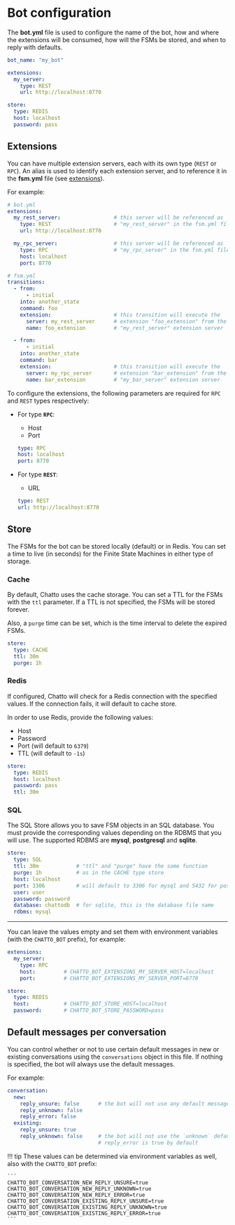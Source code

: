 # Bot configuration

The **bot.yml** file is used to configure the name of the bot, how and where the extensions will be consumed, how will the FSMs be stored, and when to reply with defaults.

```yaml
bot_name: "my_bot"

extensions:
  my_server:
    type: REST
    url: http://localhost:8770

store:
  type: REDIS
  host: localhost
  password: pass
```

## Extensions

You can have multiple extension servers, each with its own type (`REST` or `RPC`). An alias is used to identify each extension server, and to reference it in the **fsm.yml** file (see [extensions](/extensions)).

For example:

```yaml
# bot.yml
extensions:
  my_rest_server:                 # this server will be referenced as
    type: REST                    # "my_rest_server" in the fsm.yml file
    url: http://localhost:8770

  my_rpc_server:                  # this server will be referenced as
    type: RPC                     # "my_rpc_server" in the fsm.yml file
    host: localhost
    port: 8770
```

```yaml
# fsm.yml
transitions:
  - from:
      - initial
    into: another_state
    command: foo
    extension:                    # this transition will execute the
      server: my_rest_server      # extension "foo_extension" from the
      name: foo_extension         # "my_rest_server" extension server

  - from:
      - initial
    into: another_state
    command: bar
    extension:                    # this transition will execute the
      server: my_rpc_server       # extension "bar_extension" from the 
      name: bar_extension         # "my_bar_server" extension server
```

To configure the extensions, the following parameters are required for `RPC` and `REST` types respectively:

* For type **`RPC`**:
    * Host
    * Port

    ```yaml
    type: RPC
    host: localhost
    port: 8770
    ```
  
* For type **`REST`**:
    * URL
    
    ```yaml
    type: REST
    url: http://localhost:8770
    ```

## Store

The FSMs for the bot can be stored locally (default) or in Redis. You can set a time to live (in seconds) for the Finite State Machines in either type of storage.

### Cache

By default, Chatto uses the cache storage. You can set a TTL for the FSMs with the `ttl` parameter. If a TTL is not specified, the FSMs will be stored forever.

Also, a `purge` time can be set, which is the time interval to delete the expired FSMs.

```yaml
store:
  type: CACHE
  ttl: 30m
  purge: 1h
```

### Redis

If configured, Chatto will check for a Redis connection with the specified values. If the connection fails, it will default to cache store.

In order to use Redis, provide the following values:

* Host
* Password
* Port (will default to `6379`)
* TTL (will default to `-1s`)

```yaml
store:
  type: REDIS
  host: localhost
  password: pass
  ttl: 30m
```

### SQL

The SQL Store allows you to save FSM objects in an SQL database. You must provide the corresponding values depending on the RDBMS that you will use. The supported RDBMS are **mysql**, **postgresql** and **sqlite**.

```yaml
store:
  type: SQL
  ttl: 30m            # "ttl" and "purge" have the same function
  purge: 1h           # as in the CACHE type store
  host: localhost
  port: 3306          # will default to 3306 for mysql and 5432 for postgresql
  user: user
  password: password
  database: chattodb  # for sqlite, this is the database file name
  rdbms: mysql
```

---
You can leave the values empty and set them with environment variables (with the `CHATTO_BOT` prefix), for example:

```yaml
extensions:
  my_server:
    type: RPC
    host:         # CHATTO_BOT_EXTENSIONS_MY_SERVER_HOST=localhost
    port:         # CHATTO_BOT_EXTENSIONS_MY_SERVER_PORT=8770

store:
  type: REDIS
  host:           # CHATTO_BOT_STORE_HOST=localhost
  password:       # CHATTO_BOT_STORE_PASSWORD=pass
```

## Default messages per conversation

You can control whether or not to use certain default messages in new or existing conversations using the `conversations` object in this file. If nothing is specified, the bot will always use the default messages.

For example:

```yaml
conversation:
  new:
    reply_unsure: false      # the bot will not use any default messages if the conversation is new
    reply_unknown: false
    reply_error: false
  existing:
    reply_unsure: true 
    reply_unknown: false     # the bot will not use the `unknown` default even in existing conversations
                             # reply_error is true by default
```

!!! tip
    These values can be determined via environment variables as well, also with the `CHATTO_BOT` prefix:

    ```
    CHATTO_BOT_CONVERSATION_NEW_REPLY_UNSURE=true
    CHATTO_BOT_CONVERSATION_NEW_REPLY_UNKNOWN=true
    CHATTO_BOT_CONVERSATION_NEW_REPLY_ERROR=true
    CHATTO_BOT_CONVERSATION_EXISTING_REPLY_UNSURE=true
    CHATTO_BOT_CONVERSATION_EXISTING_REPLY_UNKNOWN=true
    CHATTO_BOT_CONVERSATION_EXISTING_REPLY_ERROR=true
    ```
  